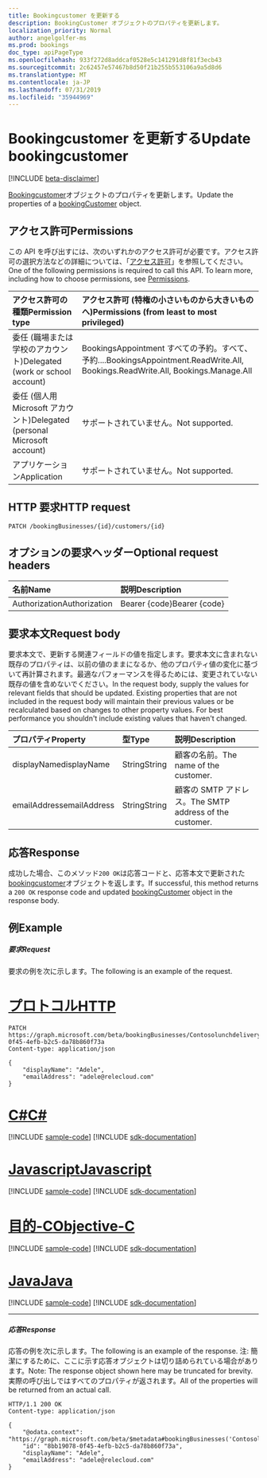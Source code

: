 ```yaml
---
title: Bookingcustomer を更新する
description: BookingCustomer オブジェクトのプロパティを更新します。
localization_priority: Normal
author: angelgolfer-ms
ms.prod: bookings
doc_type: apiPageType
ms.openlocfilehash: 933f272d8addcaf0528e5c141291d8f81f3ecb43
ms.sourcegitcommit: 2c62457e57467b8d50f21b255b553106a9a5d8d6
ms.translationtype: MT
ms.contentlocale: ja-JP
ms.lasthandoff: 07/31/2019
ms.locfileid: "35944969"
---
```

# <a name="update-bookingcustomer"></a><span data-ttu-id="8e330-103">Bookingcustomer を更新する</span><span class="sxs-lookup"><span data-stu-id="8e330-103">Update bookingcustomer</span></span>

 [!INCLUDE [beta-disclaimer](../../includes/beta-disclaimer.md)]

<span data-ttu-id="8e330-104">[Bookingcustomer](../resources/bookingcustomer.md)オブジェクトのプロパティを更新します。</span><span class="sxs-lookup"><span data-stu-id="8e330-104">Update the properties of a [bookingCustomer](../resources/bookingcustomer.md) object.</span></span>
## <a name="permissions"></a><span data-ttu-id="8e330-105">アクセス許可</span><span class="sxs-lookup"><span data-stu-id="8e330-105">Permissions</span></span>
<span data-ttu-id="8e330-p101">この API を呼び出すには、次のいずれかのアクセス許可が必要です。アクセス許可の選択方法などの詳細については、「[アクセス許可](/graph/permissions-reference)」を参照してください。</span><span class="sxs-lookup"><span data-stu-id="8e330-p101">One of the following permissions is required to call this API. To learn more, including how to choose permissions, see [Permissions](/graph/permissions-reference).</span></span>

|<span data-ttu-id="8e330-108">アクセス許可の種類</span><span class="sxs-lookup"><span data-stu-id="8e330-108">Permission type</span></span>      | <span data-ttu-id="8e330-109">アクセス許可 (特権の小さいものから大きいものへ)</span><span class="sxs-lookup"><span data-stu-id="8e330-109">Permissions (from least to most privileged)</span></span>              |
|:--------------------|:---------------------------------------------------------|
|<span data-ttu-id="8e330-110">委任 (職場または学校のアカウント)</span><span class="sxs-lookup"><span data-stu-id="8e330-110">Delegated (work or school account)</span></span> | <span data-ttu-id="8e330-111">BookingsAppointment すべての予約。すべて、予約....</span><span class="sxs-lookup"><span data-stu-id="8e330-111">BookingsAppointment.ReadWrite.All, Bookings.ReadWrite.All, Bookings.Manage.All</span></span>   |
|<span data-ttu-id="8e330-112">委任 (個人用 Microsoft アカウント)</span><span class="sxs-lookup"><span data-stu-id="8e330-112">Delegated (personal Microsoft account)</span></span> | <span data-ttu-id="8e330-113">サポートされていません。</span><span class="sxs-lookup"><span data-stu-id="8e330-113">Not supported.</span></span>   |
|<span data-ttu-id="8e330-114">アプリケーション</span><span class="sxs-lookup"><span data-stu-id="8e330-114">Application</span></span> | <span data-ttu-id="8e330-115">サポートされていません。</span><span class="sxs-lookup"><span data-stu-id="8e330-115">Not supported.</span></span>  |

## <a name="http-request"></a><span data-ttu-id="8e330-116">HTTP 要求</span><span class="sxs-lookup"><span data-stu-id="8e330-116">HTTP request</span></span>
<!-- { "blockType": "ignored" } -->
```http
PATCH /bookingBusinesses/{id}/customers/{id}
```
## <a name="optional-request-headers"></a><span data-ttu-id="8e330-117">オプションの要求ヘッダー</span><span class="sxs-lookup"><span data-stu-id="8e330-117">Optional request headers</span></span>
| <span data-ttu-id="8e330-118">名前</span><span class="sxs-lookup"><span data-stu-id="8e330-118">Name</span></span>       | <span data-ttu-id="8e330-119">説明</span><span class="sxs-lookup"><span data-stu-id="8e330-119">Description</span></span>|
|:-----------|:-----------|
| <span data-ttu-id="8e330-120">Authorization</span><span class="sxs-lookup"><span data-stu-id="8e330-120">Authorization</span></span>  | <span data-ttu-id="8e330-121">Bearer {code}</span><span class="sxs-lookup"><span data-stu-id="8e330-121">Bearer {code}</span></span>|

## <a name="request-body"></a><span data-ttu-id="8e330-122">要求本文</span><span class="sxs-lookup"><span data-stu-id="8e330-122">Request body</span></span>
<span data-ttu-id="8e330-p102">要求本文で、更新する関連フィールドの値を指定します。要求本文に含まれない既存のプロパティは、以前の値のままになるか、他のプロパティ値の変化に基づいて再計算されます。最適なパフォーマンスを得るためには、変更されていない既存の値を含めないでください。</span><span class="sxs-lookup"><span data-stu-id="8e330-p102">In the request body, supply the values for relevant fields that should be updated. Existing properties that are not included in the request body will maintain their previous values or be recalculated based on changes to other property values. For best performance you shouldn't include existing values that haven't changed.</span></span>

| <span data-ttu-id="8e330-126">プロパティ</span><span class="sxs-lookup"><span data-stu-id="8e330-126">Property</span></span>     | <span data-ttu-id="8e330-127">型</span><span class="sxs-lookup"><span data-stu-id="8e330-127">Type</span></span>   |<span data-ttu-id="8e330-128">説明</span><span class="sxs-lookup"><span data-stu-id="8e330-128">Description</span></span>|
|:---------------|:--------|:----------|
|<span data-ttu-id="8e330-129">displayName</span><span class="sxs-lookup"><span data-stu-id="8e330-129">displayName</span></span>|<span data-ttu-id="8e330-130">String</span><span class="sxs-lookup"><span data-stu-id="8e330-130">String</span></span>|<span data-ttu-id="8e330-131">顧客の名前。</span><span class="sxs-lookup"><span data-stu-id="8e330-131">The name of the customer.</span></span>|
|<span data-ttu-id="8e330-132">emailAddress</span><span class="sxs-lookup"><span data-stu-id="8e330-132">emailAddress</span></span>|<span data-ttu-id="8e330-133">String</span><span class="sxs-lookup"><span data-stu-id="8e330-133">String</span></span>|<span data-ttu-id="8e330-134">顧客の SMTP アドレス。</span><span class="sxs-lookup"><span data-stu-id="8e330-134">The SMTP address of the customer.</span></span>|

## <a name="response"></a><span data-ttu-id="8e330-135">応答</span><span class="sxs-lookup"><span data-stu-id="8e330-135">Response</span></span>
<span data-ttu-id="8e330-136">成功した場合、このメソッド`200 OK`は応答コードと、応答本文で更新された[bookingcustomer](../resources/bookingcustomer.md)オブジェクトを返します。</span><span class="sxs-lookup"><span data-stu-id="8e330-136">If successful, this method returns a `200 OK` response code and updated [bookingCustomer](../resources/bookingcustomer.md) object in the response body.</span></span>
## <a name="example"></a><span data-ttu-id="8e330-137">例</span><span class="sxs-lookup"><span data-stu-id="8e330-137">Example</span></span>
##### <a name="request"></a><span data-ttu-id="8e330-138">要求</span><span class="sxs-lookup"><span data-stu-id="8e330-138">Request</span></span>
<span data-ttu-id="8e330-139">要求の例を次に示します。</span><span class="sxs-lookup"><span data-stu-id="8e330-139">The following is an example of the request.</span></span>

# <a name="httptabhttp"></a>[<span data-ttu-id="8e330-140">プロトコル</span><span class="sxs-lookup"><span data-stu-id="8e330-140">HTTP</span></span>](#tab/http)
<!-- {
  "blockType": "request",
  "name": "update_bookingcustomer"
}-->
```http
PATCH https://graph.microsoft.com/beta/bookingBusinesses/Contosolunchdelivery@M365B489948.onmicrosoft.com/customers/8bb19078-0f45-4efb-b2c5-da78b860f73a
Content-type: application/json

{
    "displayName": "Adele",
    "emailAddress": "adele@relecloud.com"
}
```
# <a name="ctabcsharp"></a>[<span data-ttu-id="8e330-141">C#</span><span class="sxs-lookup"><span data-stu-id="8e330-141">C#</span></span>](#tab/csharp)
[!INCLUDE [sample-code](../includes/snippets/csharp/update-bookingcustomer-csharp-snippets.md)]
[!INCLUDE [sdk-documentation](../includes/snippets/snippets-sdk-documentation-link.md)]

# <a name="javascripttabjavascript"></a>[<span data-ttu-id="8e330-142">Javascript</span><span class="sxs-lookup"><span data-stu-id="8e330-142">Javascript</span></span>](#tab/javascript)
[!INCLUDE [sample-code](../includes/snippets/javascript/update-bookingcustomer-javascript-snippets.md)]
[!INCLUDE [sdk-documentation](../includes/snippets/snippets-sdk-documentation-link.md)]

# <a name="objective-ctabobjc"></a>[<span data-ttu-id="8e330-143">目的-C</span><span class="sxs-lookup"><span data-stu-id="8e330-143">Objective-C</span></span>](#tab/objc)
[!INCLUDE [sample-code](../includes/snippets/objc/update-bookingcustomer-objc-snippets.md)]
[!INCLUDE [sdk-documentation](../includes/snippets/snippets-sdk-documentation-link.md)]

# <a name="javatabjava"></a>[<span data-ttu-id="8e330-144">Java</span><span class="sxs-lookup"><span data-stu-id="8e330-144">Java</span></span>](#tab/java)
[!INCLUDE [sample-code](../includes/snippets/java/update-bookingcustomer-java-snippets.md)]
[!INCLUDE [sdk-documentation](../includes/snippets/snippets-sdk-documentation-link.md)]

---

##### <a name="response"></a><span data-ttu-id="8e330-145">応答</span><span class="sxs-lookup"><span data-stu-id="8e330-145">Response</span></span>
<span data-ttu-id="8e330-146">応答の例を次に示します。</span><span class="sxs-lookup"><span data-stu-id="8e330-146">The following is an example of the response.</span></span> <span data-ttu-id="8e330-147">注: 簡潔にするために、ここに示す応答オブジェクトは切り詰められている場合があります。</span><span class="sxs-lookup"><span data-stu-id="8e330-147">Note: The response object shown here may be truncated for brevity.</span></span> <span data-ttu-id="8e330-148">実際の呼び出しではすべてのプロパティが返されます。</span><span class="sxs-lookup"><span data-stu-id="8e330-148">All of the properties will be returned from an actual call.</span></span>
<!-- {
  "blockType": "response",
  "truncated": true,
  "@odata.type": "microsoft.graph.bookingCustomer"
} -->
```http
HTTP/1.1 200 OK
Content-type: application/json

{
    "@odata.context": "https://graph.microsoft.com/beta/$metadata#bookingBusinesses('Contosolunchdelivery%40M365B489948.onmicrosoft.com')/customers/$entity",
    "id": "8bb19078-0f45-4efb-b2c5-da78b860f73a",
    "displayName": "Adele",
    "emailAddress": "adele@relecloud.com"
}
```

<!-- uuid: 8fcb5dbc-d5aa-4681-8e31-b001d5168d79
2015-10-25 14:57:30 UTC -->
<!--
{
  "type": "#page.annotation",
  "description": "Update bookingcustomer",
  "keywords": "",
  "section": "documentation",
  "tocPath": "",
  "suppressions": [
  ]
}
-->
